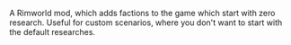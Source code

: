 A Rimworld mod, which adds factions to the game which start with zero research.
Useful for custom scenarios, where you don't want to start with the default researches.
